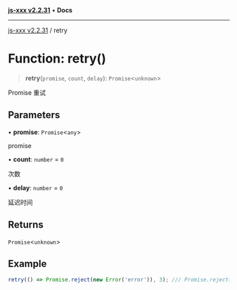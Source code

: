 [**js-xxx v2.2.31**](../README.md) • **Docs**

***

[js-xxx v2.2.31](../README.md) / retry

# Function: retry()

> **retry**(`promise`, `count`, `delay`): `Promise`\<`unknown`\>

Promise 重试

## Parameters

• **promise**: `Promise`\<`any`\>

promise

• **count**: `number` = `0`

次数

• **delay**: `number` = `0`

延迟时间

## Returns

`Promise`\<`unknown`\>

## Example

```ts
retry(() => Promise.reject(new Error('error')), 3); /// Promise.reject(new Error('error')) 执行 3 次
```
